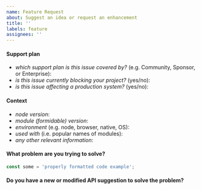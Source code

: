```yaml
---
name: Feature Request
about: Suggest an idea or request an enhancement
title: ''
labels: feature
assignees: ''
---
```


<!--
  ⚠️ ⚠️ ⚠️ ⚠️ ⚠️ ⚠️
  You must complete this entire issue template to receive support.
  You MUST NOT remove, change, or replace the template with your own format.
  A missing or incomplete report will cause your issue to be closed without comment.
  Please respect the time and experience that went into this template.
  It is here for a reason. Thank you!
  ⚠️ ⚠️ ⚠️ ⚠️ ⚠️ ⚠️
-->

#### Support plan

<!--
  We are here to help!

  You do not need to pay to receive support. The free Community support plan is,
  by its nature, limited to community members available to help.
  Most community support issues are resolved within 2 weeks.
-->

- _which support plan is this issue covered by?_ (e.g. Community, Sponsor, or
  Enterprise):
- _is this issue currently blocking your project?_ (yes/no):
- _is this issue affecting a production system?_ (yes/no):

#### Context

- _node version_:
- _module (formidable) version_:
- _environment_ (e.g. node, browser, native, OS):
- _used with_ (i.e. popular names of modules):
- _any other relevant information_:

#### What problem are you trying to solve?

<!--
  Describe your issue in detail, including use cases, examples, and alternative
  solutions you have already tried. Make sure to wrap all code examples
  in backticks so that they display correctly. Before submitting an issue,
  make sure to click on the Preview tab above to verify everything
  is formatted correctly.
-->

```js
const some = 'properly formatted code example';
```

#### Do you have a new or modified API suggestion to solve the problem?
